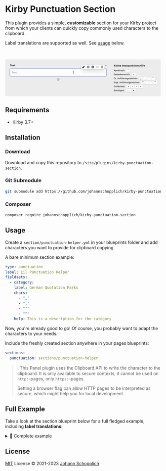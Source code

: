 # Kirby Punctuation Section

This plugin provides a simple, **customizable** section for your Kirby project from which your clients can quickly copy commonly used characters to the clipboard.

Label translations are supported as well. See [usage](#usage) below.

<br>

![Preview of Kirby punctuation section plugin](./.github/kirby-punctuation-section-preview.gif)

## Requirements

- Kirby 3.7+

## Installation

### Download

Download and copy this repository to `/site/plugins/kirby-punctuation-section`.

### Git Submodule

```bash
git submodule add https://github.com/johannschopplich/kirby-punctuation-section.git site/plugins/kirby-punctuation-section
```

### Composer

```bash
composer require johannschopplich/kirby-punctuation-section
```

## Usage

Create a `section/punctuation-helper.yml` in your blueprints folder and add characters you want to provide for clipboard copying.

A bare minimum section example:

```yaml
type: punctuation
label: Lil Punctuation Helper
fieldsets:
  - category:
    label: German Quotation Marks
    chars:
      - "„"
      - "‚"
      - "‘"
      - "“"
    help: This is a description for the category
```

Now, you're already good to go! Of course, you probably want to adapt the characters to your needs.

Include the freshly created section anywhere in your pages blueprints:

```yml
sections:
  punctuation: sections/punctuation-helper
```

> ℹ️ This Panel plugin uses the Clipboard API to write the character to the clipboard. It is only available to secure contexts, it cannot be used on `http:`-pages, only `https:`-pages.
>
> Setting a browser flag can allow HTTP pages to be interpreted as secure, which might help you for local development.

## Full Example

Take a look at the section blueprint below for a full fledged example, including **label translations**:

<details>

<summary>👀 Complete example</summary>

```yaml
type: punctuation
label:
  de: Kleine Interpunktionshilfe
  en: Lil Punctuation Helper
fieldsets:
  - category:
    label:
      de: Apostroph
      en: Apostrophe
    chars:
      - "’"
    help:
      de: Das ist eine Beschreibung der Kategorie
      en: This is a description for the category
  - category:
    label:
      de: Gedankenstrich
      en: Hyphen
    chars:
      - "–"
  - category:
    label:
      de: Dt. Anführungszeichen
      en: German Quotation Marks
    chars:
      - "„"
      - "‚"
      - "‘"
      - "“"
  - category:
    label:
      de: Engl. Anführungszeichen
      en: English Quotation Marks
    chars:
      - "“"
      - "‘"
      - "’"
      - "”"
  - category:
    label: Guillemets
    chars:
      - "»"
      - "›"
      - "‹"
      - "«"
  - category:
    label:
      de: Sonstiges
      en: Other
    chars:
      - "…"
      - "×"
```

</details>

## License

[MIT](./LICENSE) License © 2021-2023 [Johann Schopplich](https://github.com/johannschopplich)
